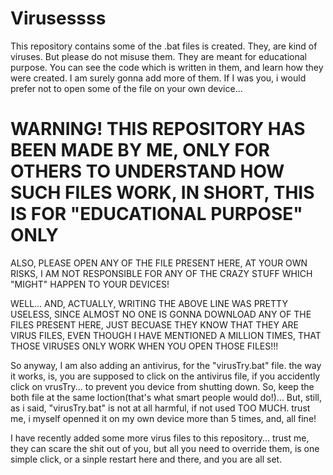 # Virusessss

This repository contains some of the .bat files is created. They, are kind of viruses. But please do not misuse them. They are meant for educational purpose. You can see the code which is written in them, and learn how they were created. I am surely gonna add more of them. If I was you, i would prefer not to open some of the file on your own device...

# WARNING! THIS REPOSITORY HAS BEEN MADE BY ME, ONLY FOR OTHERS TO UNDERSTAND HOW SUCH FILES WORK, IN SHORT, THIS IS FOR "EDUCATIONAL PURPOSE" ONLY
ALSO, PLEASE OPEN ANY OF THE FILE PRESENT HERE, AT YOUR OWN RISKS, I AM NOT RESPONSIBLE FOR ANY  OF THE CRAZY STUFF WHICH "MIGHT" HAPPEN TO YOUR DEVICES!

WELL... AND, ACTUALLY, WRITING THE ABOVE LINE WAS PRETTY USELESS, SINCE ALMOST NO ONE IS GONNA DOWNLOAD ANY OF THE FILES PRESENT HERE, JUST BECUASE THEY KNOW THAT THEY ARE VIRUS FILES, EVEN THOUGH I HAVE MENTIONED A MILLION TIMES, THAT THOSE VIRUSES ONLY WORK WHEN YOU OPEN THOSE FILES!!!

So anyway, I am also adding an antivirus, for the "virusTry.bat" file. the way it works, is, you are supposed to click on the antivirus file, if you accidently click on vrusTry... to prevent you device from shutting down. So, keep the both file at the same loction(that's what smart people would do!)... But, still, as i said, "virusTry.bat" is not at all harmful, if not used TOO MUCH. trust me, i myself openned it on my own device more than 5 times, and, all fine!

I have recently added some more virus files to this repository... trust me, they can scare the shit out of you, but all you need to override them, is one simple click, or a sinple restart here and there, and you are all set.
